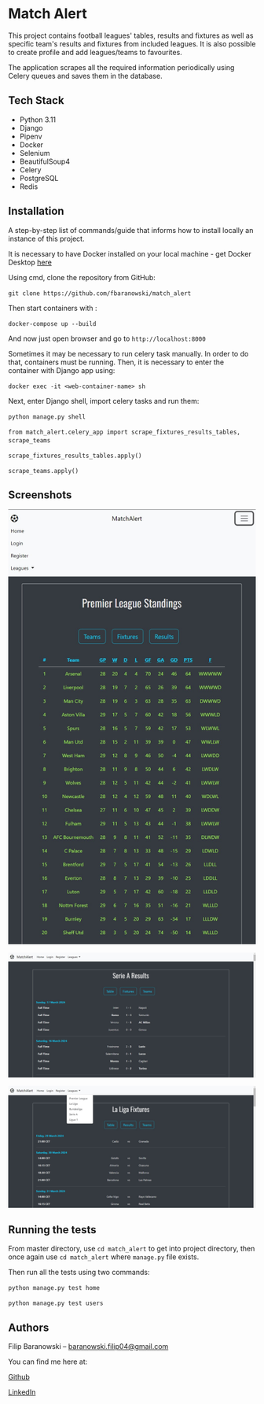 # Match Alert
This project contains football leagues' tables, results and fixtures
as well as specific team's results and fixtures from included leagues.
It is also possible to create profile and add leagues/teams to favourites.

The application scrapes all the required information periodically using
Celery queues and saves them in the database.


## Tech Stack
- Python 3.11
- Django
- Pipenv
- Docker
- Selenium
- BeautifulSoup4
- Celery
- PostgreSQL
- Redis


## Installation
A step-by-step list of commands/guide that informs how to install
locally an instance of this project.

It is necessary to have Docker installed
on your local machine - get Docker Desktop [here](https://www.docker.com/products/docker-desktop/)

Using cmd, clone the repository from GitHub:

`git clone https://github.com/fbaranowski/match_alert`

Then start containers with :

`docker-compose up --build`

And now just open browser and go to `http://localhost:8000`

Sometimes it may be necessary to run celery task manually.
In order to do that, containers must be running.
Then, it is necessary to enter the container with Django app using:

`docker exec -it <web-container-name> sh`

Next, enter Django shell, import celery tasks and run them:

`python manage.py shell`

`from match_alert.celery_app import scrape_fixtures_results_tables, scrape_teams`

`scrape_fixtures_results_tables.apply()`

`scrape_teams.apply()`


## Screenshots
![Screenshot of table](./screenshots/table.jpg?raw=true)

![Screenshot of results](./screenshots/results.jpg?raw=true)

![Screenshot of fixtures](./screenshots/fixtures.jpg?raw=true)


## Running the tests
From master directory, use `cd match_alert` to get into project
directory, then once again use `cd match_alert` where `manage.py`
file exists.

Then run all the tests using two commands:

`python manage.py test home`

`python manage.py test users`


## Authors
Filip Baranowski – baranowski.filip04@gmail.com

You can find me here at:

[Github](https://github.com/fbaranowski)

[LinkedIn](https://www.linkedin.com/in/filip-baranowski-7b46a3198/)
